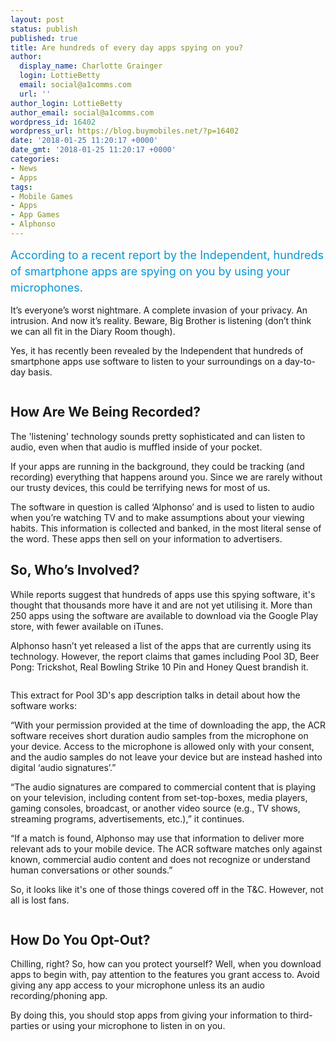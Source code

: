 ```yaml
---
layout: post
status: publish
published: true
title: Are hundreds of every day apps spying on you?
author:
  display_name: Charlotte Grainger
  login: LottieBetty
  email: social@a1comms.com
  url: ''
author_login: LottieBetty
author_email: social@a1comms.com
wordpress_id: 16402
wordpress_url: https://blog.buymobiles.net/?p=16402
date: '2018-01-25 11:20:17 +0000'
date_gmt: '2018-01-25 11:20:17 +0000'
categories:
- News
- Apps
tags:
- Mobile Games
- Apps
- App Games
- Alphonso
---
```

<p><span class="postStandFirst" style="color: #0896d5; line-height: 26px; font-size: 18px;">According to a recent report by the Independent, hundreds of smartphone apps are spying on you by using your microphones.</span></p>
<p>It&rsquo;s everyone&rsquo;s worst nightmare. A complete invasion of your privacy. An intrusion. And now it&rsquo;s reality.&nbsp;<span class="postStandFirst">Beware, Big Brother is listening (don&rsquo;t think we can all fit in the Diary Room though).</span></p>
<p>Yes, it has recently been revealed by the Independent that hundreds of smartphone apps use software to listen to your surroundings on a day-to-day basis.</p>
<p><img class="aligncenter size-full wp-image-16436" src="https://lh3.googleusercontent.com/3HQHW-bKPhWuOAILBsy1C55LNusn5qllv_h_7NUEyunA4tBhBB_MeYuhp-Xim4V0fu3D-2QYPUI9OFCPSxlcsAM=s0" alt="" /></p>
<h2>How Are We Being Recorded?</h2>
<p>The 'listening' technology sounds pretty sophisticated and can listen to audio, even when that audio is muffled inside of your pocket.</p>
<p>If your apps are running in the background, they could be tracking (and recording) everything that happens around you. Since we are rarely without our trusty devices, this could be terrifying news for most of us.</p>
<p>The software in question is called &lsquo;Alphonso&rsquo; and is used to listen to audio when you&rsquo;re watching TV and to make assumptions about your viewing habits. This information is collected and banked, in the most literal sense of the word. These apps then sell on your information to advertisers.</p>
<h2>So, Who&rsquo;s Involved?</h2>
<p>While reports suggest that hundreds of apps use this spying software, it's thought that thousands more have it and are not yet utilising it. More than 250 apps using the software are available to download via the Google Play store, with fewer available on iTunes.</p>
<p>Alphonso hasn&rsquo;t yet released a list of the apps that are currently using its technology. However, the report claims that games including Pool 3D, Beer Pong: Trickshot, Real Bowling Strike 10 Pin and Honey Quest brandish it.</p>
<p><img class="aligncenter size-full wp-image-16437" src="https://lh3.googleusercontent.com/vLl37fs5MMU_Hac1Y_n9lCQ5blNU6EX1Z2C-MzcCvhpSmDrp71J6S9eip8-CBMUU1bUz8xP1HiLGDFafwuVkVu32=s0" alt="" /></p>
<p>This extract for Pool 3D's app description talks in detail about how the software works:</p>
<p>&ldquo;With your permission provided at the time of downloading the app, the ACR software receives short duration audio samples from the microphone on your device. Access to the microphone is allowed only with your consent, and the audio samples do not leave your device but are instead hashed into digital &lsquo;audio signatures&rsquo;.&rdquo;</p>
<p>&ldquo;The audio signatures are compared to commercial content that is playing on your television, including content from set-top-boxes, media players, gaming consoles, broadcast, or another video source (e.g., TV shows, streaming programs, advertisements, etc.),&rdquo; it continues.</p>
<p>&ldquo;If a match is found, Alphonso may use that information to deliver more relevant ads to your mobile device. The ACR software matches only against known, commercial audio content and does not recognize or understand human conversations or other sounds.&rdquo;</p>
<p>So, it looks like it's one of those things covered off in the T&amp;C. However, not all is lost fans.</p>
<p><img class="aligncenter size-full wp-image-16434" src="https://lh3.googleusercontent.com/8A3e_wVdojdEPF9-6gmyK_CjPQs4HAg9QTm7lWwZOyOOtu_noYijBgXkLYxKJQxhp-Mnw678mkQRX17tONUDUPv-=s0" alt="" /></p>
<h2>How Do You Opt-Out?</h2>
<p>Chilling, right? So, how can you protect yourself? Well, when you download apps to begin with, pay attention to the features you grant access to. Avoid giving any app access to your microphone unless its an audio recording/phoning app.</p>
<p>By doing this, you should stop apps from giving your information to third-parties or using your microphone to listen in on you.</p>
<p><img class="aligncenter size-full wp-image-16438" src="https://lh3.googleusercontent.com/cF4eickJdNuKsFrc-IEvDMYXyuSRuF9CrPidDKCrbAE269zYzMUoWaCcwK60AE5kAIUegda165EkkrJpJFWSMPSy=s0" alt="" /></p>
